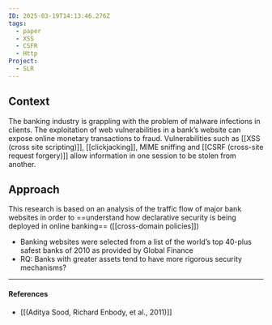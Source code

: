 ```yaml
---
ID: 2025-03-19T14:13:46.276Z
tags:
  - paper
  - XSS
  - CSFR
  - Http
Project:
  - SLR
---
```

## Context

The banking industry is grappling with the problem of malware infections in clients. The exploitation of web vulnerabilities in a bank’s website can expose online monetary transactions to fraud. Vulnerabilities such as [[XSS (cross site scripting)]], [[clickjacking]], MIME sniffing and [[CSRF (cross-site request forgery)]] allow information in one session to be stolen from another.

## Approach

This research is based on an analysis of the traffic flow of major bank websites in order to ==understand how declarative security is being deployed in online banking== ([[cross-domain policies]])
- Banking websites were selected from a list of the world’s top 40-plus safest banks of 2010 as provided by Global Finance
- RQ: Banks with greater assets tend to have more rigorous security mechanisms?

---
#### References
- [[(Aditya Sood, Richard Enbody, et al., 2011)]]
